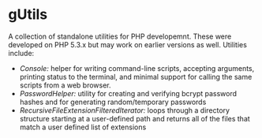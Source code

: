gUtils
=======

A collection of standalone utilities for PHP developemnt.  These were developed on PHP 5.3.x but may work on earlier versions as well.  Utilities include:

* *Console:* helper for writing command-line scripts, accepting arguments, printing status to the terminal, and minimal support for calling the same scripts from a web browser.
* *PasswordHelper:* utility for creating and verifying bcrypt password hashes and for generating random/temporary passwords
* *RecursiveFileExtensionFilteredIterator:* loops through a directory structure starting at a user-defined path and returns all of the files that match a user defined list of extensions